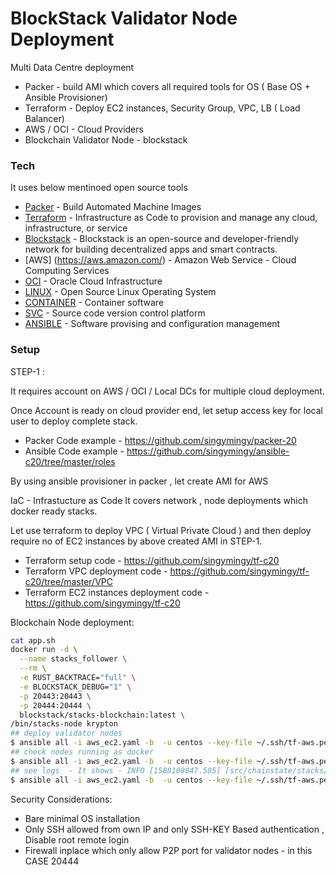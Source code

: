 # BlockStack Validator Node Deployment

Multi Data Centre deployment

  - Packer - build AMI which covers all required tools for OS ( Base OS + Ansible Provisioner)
  - Terraform - Deploy EC2 instances, Security Group, VPC, LB ( Load Balancer)
  - AWS / OCI  - Cloud Providers
  - Blockchain Validator Node - blockstack 

### Tech

It uses below mentinoed open source tools

* [Packer](https://www.packer.io/) - Build Automated Machine Images
* [Terraform](https://www.terraform.io/) - Infrastructure as Code to provision and manage any cloud, infrastructure, or service
* [Blockstack](https://www.blockstack.org/) - Blockstack is an open-source and developer-friendly network for building decentralized apps and smart contracts.
* [AWS] (https://aws.amazon.com/) - Amazon Web Service - Cloud Computing Services
* [OCI](https://www.oracle.com/cloud/) - Oracle Cloud Infrastructure
* [LINUX](https://www.centos.org/) - Open Source Linux Operating System
* [CONTAINER](https://www.docker.com/) - Container software
* [SVC](https://github.com/) - Source code version control platform
* [ANSIBLE](https://www.ansible.com/) - Software provising and configuration management

### Setup

STEP-1 :


It requires account on AWS / OCI / Local DCs for multiple cloud deployment.

Once Account is ready on cloud provider end, let setup access key for local user to deploy complete stack.

* Packer Code example - https://github.com/singymingy/packer-20
* Ansible Code example - https://github.com/singymingy/ansible-c20/tree/master/roles

By using ansible provisioner in packer , let create AMI for AWS

IaC - Infrastucture as Code
It covers network , node deployments which docker ready stacks.

Let use terraform to deploy VPC ( Virtual Private Cloud ) and then deploy require no of EC2 instances by above created AMI in STEP-1.

* Terraform setup code - https://github.com/singymingy/tf-c20
* Terraform VPC deployment code - https://github.com/singymingy/tf-c20/tree/master/VPC
* Terraform EC2 instances deployment code - https://github.com/singymingy/tf-c20
 
Blockchain Node deployment:
```sh
cat app.sh
docker run -d \
  --name stacks_follower \
  --rm \
  -e RUST_BACKTRACE="full" \
  -e BLOCKSTACK_DEBUG="1" \
  -p 20443:20443 \
  -p 20444:20444 \
  blockstack/stacks-blockchain:latest \
/bin/stacks-node krypton
## deploy validator nodes 
$ ansible all -i aws_ec2.yaml -b  -u centos --key-file ~/.ssh/tf-aws.pem -a "sh app.sh"
## check nodes running as docker
$ ansible all -i aws_ec2.yaml -b  -u centos --key-file ~/.ssh/tf-aws.pem -a "docker ps"
## see logs  - It shows - INFO [1588108047.585] [src/chainstate/stacks/index/marf.rs:732] First-ever block 0f9188f13cb7b2c71f2a335e3a4fc328bf5beb436012afca590b1a11466e2206 
$ ansible all -i aws_ec2.yaml -b  -u centos --key-file ~/.ssh/tf-aws.pem -a "docker logs stacks_follower" ## see logs
```

Security Considerations:
*   Bare minimal OS installation
*   Only SSH allowed from own IP and only SSH-KEY Based authentication , Disable root remote login
*   Firewall inplace which only allow P2P port for validator nodes - in this CASE 20444 
